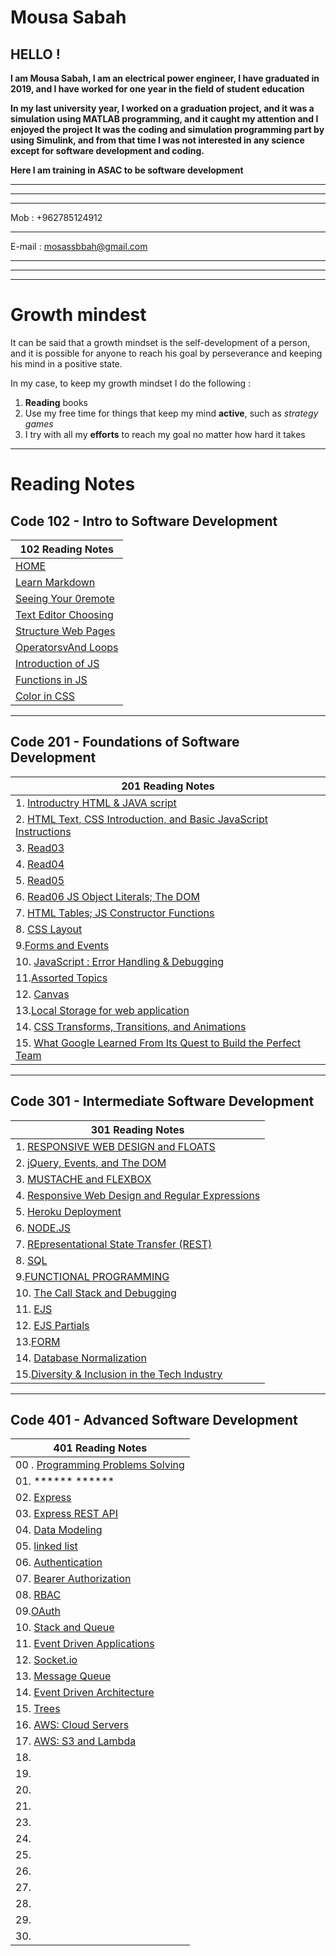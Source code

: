 # Mousa Sabah 

## HELLO !

**I am Mousa Sabah, I am an electrical power engineer, I have graduated in 2019, and I have worked for one year in the field of student education**

**In my last university year, I worked on a graduation project, and it was a simulation using MATLAB programming, and it caught my attention and I enjoyed the project It was the coding and simulation programming part by using Simulink, and from that time I was not interested in any science except for software development and coding.**

**Here I am training in ASAC to be software development**


*************************
***

***
Mob     : +962785124912
***
E-mail  : mosassbbah@gmail.com

****
****
****







#  Growth mindest

It can be said that a growth mindset is the self-development of a person, and it is possible for anyone to reach his goal by perseverance and keeping his mind in a positive state.

In my case, to keep my growth mindset I do the following :

   1. **Reading** books
   2. Use my free time for things that keep my mind **active**, such as *strategy games*
   3. I try with all my **efforts** to reach my goal no matter how hard it takes

****


# Reading Notes

## Code 102 - Intro to Software Development


 
| **102 Reading Notes**      |
| ----------- | 
| [HOME](https://mousasbbah.github.io/reading-notes/) |
| [Learn Markdown](https://mousasbbah.github.io/reading-notes/Markdown)   | 
| [Seeing Your   0remote](https://mousasbbah.github.io/reading-notes/rac) | 
| [Text Editor Choosing](https://mousasbbah.github.io/reading-notes/texteditor)      |
| [Structure Web Pages](https://mousasbbah.github.io/reading-notes/READ3)   | 
| [OperatorsvAnd Loops](https://mousasbbah.github.io/reading-notes/OandL)| 
| [Introduction of JS ](https://mousasbbah.github.io/reading-notes/startwithJS)|
| [Functions in JS](https://mousasbbah.github.io/reading-notes/Functions)| 
|[Color in CSS](https://mousasbbah.github.io/reading-notes/colorCSS)|

<hr>


## Code 201 - Foundations of Software Development



|201 Reading Notes|
|---|
|1. [Introductry HTML & JAVA script](https://mousasbbah.github.io/reading-notes/class01)|
|2. [HTML Text, CSS Introduction, and Basic JavaScript Instructions](https://mousasbbah.github.io/reading-notes/class-02)|
|3. [Read03 ](https://mousasbbah.github.io/reading-notes/class-03)|
|4. [Read04](https://mousasbbah.github.io/reading-notes/read-04)||
|5. [Read05](https://mousasbbah.github.io/reading-notes/class05)|
|6. [Read06 JS Object Literals; The DOM ](https://mousasbbah.github.io/reading-notes/class06)||
|7.  [HTML Tables; JS Constructor Functions](https://mousasbbah.github.io/reading-notes/class07)|
|8. [CSS Layout](https://mousasbbah.github.io/reading-notes/read08)|
|9.[Forms and Events](https://mousasbbah.github.io/reading-notes/class09)|
|10. [JavaScript : Error Handling & Debugging](https://mousasbbah.github.io/reading-notes/read10)|
|11.[Assorted Topics](https://mousasbbah.github.io/reading-notes/read11)|
|12. [Canvas](https://mousasbbah.github.io/reading-notes/read12)|
|13.[Local Storage for web application ](https://mousasbbah.github.io/reading-notes/read13)|
|14. [CSS Transforms, Transitions, and Animations ](https://mousasbbah.github.io/reading-notes/read14-a)|
|15. [What Google Learned From Its Quest to Build the Perfect Team](https://mousasbbah.github.io/reading-notes/read14-b)|

 
<hr>

## Code 301 - Intermediate Software Development

|301 Reading Notes|
|---|
|1. [RESPONSIVE WEB DESIGN and FLOATS](https://mousasbbah.github.io/reading-notes/301read/Read01)|
|2. [ jQuery, Events, and The DOM](https://mousasbbah.github.io/reading-notes/301read/Read02)|
|3. [ MUSTACHE and FLEXBOX](https://mousasbbah.github.io/reading-notes/301read/Read03)|
|4. [  Responsive Web Design and Regular Expressions](https://mousasbbah.github.io/reading-notes/301read/Read04)|
|5. [Heroku Deployment](https://mousasbbah.github.io/reading-notes/301read/Read05)|
|6. [NODE.JS](https://mousasbbah.github.io/reading-notes/301read/Read06)|
|7. [REpresentational State Transfer (REST) ](https://mousasbbah.github.io/reading-notes/301read/Read07)|
|8. [SQL](https://mousasbbah.github.io/reading-notes/301read/Read08)|
|9.[FUNCTIONAL PROGRAMMING](https://mousasbbah.github.io/reading-notes/301read/Read09)|
|10. [The Call Stack and Debugging](https://mousasbbah.github.io/reading-notes/301read/Read10) |
|11. [EJS](https://mousasbbah.github.io/reading-notes/301read/Read11)|
|12. [EJS Partials](https://mousasbbah.github.io/reading-notes/301read/Read12)|
|13.[FORM](https://mousasbbah.github.io/reading-notes/301read/Read13)|
|14. [Database Normalization](https://mousasbbah.github.io/reading-notes/301read/Read14a)|
|15.[Diversity & Inclusion in the Tech Industry](https://mousasbbah.github.io/reading-notes/301read/Read15)|

<hr>

## Code 401 - Advanced Software Development

|401 Reading Notes|
|---|
|00 . [Programming Problems Solving ](https://mousasbbah.github.io/reading-notes/401read/read00)|
|01. ****** ****** |
|02. [Express](https://mousasbbah.github.io/reading-notes/401read/read02)|
|03. [Express REST API](https://mousasbbah.github.io/reading-notes/401read/read03)|
|04. [Data Modeling](https://mousasbbah.github.io/reading-notes/401read/read04)|
|05. [linked list](https://mousasbbah.github.io/reading-notes/401read/read05)|
|06. [Authentication](https://mousasbbah.github.io/reading-notes/401read/read06)|
|07. [Bearer Authorization](https://mousasbbah.github.io/reading-notes/401read/read07)|
|08. [RBAC](https://mousasbbah.github.io/reading-notes/401read/read08)|
|09.[OAuth ](https://mousasbbah.github.io/reading-notes/401read/read09)|
|10.  [Stack and Queue](https://mousasbbah.github.io/reading-notes/401read/read10)|
|11. [Event Driven Applications](https://mousasbbah.github.io/reading-notes/401read/read11)|
|12. [Socket.io](https://mousasbbah.github.io/reading-notes/401read/read12)|
|13. [Message Queue](https://mousasbbah.github.io/reading-notes/401read/read13)|
|14. [Event Driven Architecture](https://mousasbbah.github.io/reading-notes/401read/read14)|
|15. [Trees](https://mousasbbah.github.io/reading-notes/401read/trees)|
|16.  [AWS: Cloud Servers](https://mousasbbah.github.io/reading-notes/401read/read16)|
|17. [AWS: S3 and Lambda](https://mousasbbah.github.io/reading-notes/401read/read17)|
|18. []()|
|19. []()|
|20. []()|
|21. []()|
|23. []()|
|24. []()|
|25. []()|
|26. []()|
|27. []()|
|28. []()|
|29. []()|
|30. []()|
